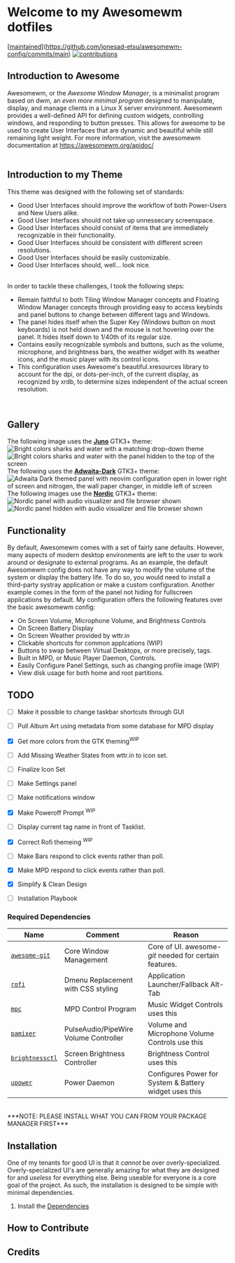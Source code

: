 # Welcome to my Awesomewm dotfiles
[[maintained](https://img.shields.io/maintenance/yes/2020?label=maintained&style=flat-square)](https://github.com/jonesad-etsu/awesomewm-config/commits/main) [![contributions](https://img.shields.io/badge/contribution-welcome-brightgreen&?style=flat-square)](https://github.com/jonesad-etsu/awesomewm-config/pulls) 

## Introduction to Awesome
Awesomewm, or the <em>Awesome Window Manager</em>, is a minimalist program based on dwm, an <em>even more minimal program</em> designed to manipulate, display, and manage clients in a Linux X server environment. Awesomewm provides a well-defined API for defining custom widgets, controlling windows, and responding to button presses. This allows for awesome to be used to create User Interfaces that are dynamic and beautiful while still remaining light weight. For more information, visit the awesomewm documentation at https://awesomewm.org/apidoc/
<br/>
<br/>
## Introduction to my Theme
This theme was designed with the following set of standards:

- Good User Interfaces should improve the workflow of both Power-Users and New Users alike. 
- Good User Interfaces should not take up unnessecary screenspace.
- Good User Interfaces should consist of items that are immediately recognizable in their functionality.
- Good User Interfaces should be consistent with different screen resolutions.
- Good User Interfaces should be easily customizable.
- Good User Interfaces should, well... look nice.
<br/>
In order to tackle these challenges, I took the following steps:

- Remain faithful to both Tiling Window Manager concepts and Floating Window Manager concepts through providing easy to access keybinds and panel buttons to change between different tags and Windows.
- The panel hides itself when the Super Key (Windows button on most keyboards) is not held down and the mouse is not hovering over the panel. It hides itself down to 1/40th of its regular size. 
- Contains easily recognizable symbols and buttons, such as the volume, microphone, and brightness bars, the weather widget with its weather icons, and the music player with its control icons.
- This configuration uses Awesome's beautiful.xresources library to account for the dpi, or dots-per-inch, of the current display, as recognized by xrdb, to determine sizes independent of the actual screen resolution. 
<br/>

## Gallery
The following image uses the <strong>[Juno](https://github.com/EliverLara/Juno)</strong> GTK3+ theme: 
<img align='center' alt='Bright colors sharks and water with a matching drop-down theme' src="images/showcase_juno_sharks.png"/>
<img align='center' alt='Bright colors sharks and water with the panel hidden to the top of the screen' src="images/showcase_juno_sharks_hidden_panel.png"/>
<br/>
The following uses the <strong>[Adwaita-Dark]()</strong> GTK3+ theme:
<img align='center' alt='Adwaita Dark themed panel with neovim configuration open in lower right of screen and nitrogen, the wall paper changer, in middle left of screen' src="images/adwaita_dark_nitrogen.png"/>
The following images use the <strong>[Nordic]()</strong> GTK3+ theme:
<img align='center' alt='Nordic panel with audio visualizer and file browser shown' src="images/nord_cava_shown.png"/>
<img align='center' alt='Nordic panel hidden with audio visualizer and file browser shown' src="images/nord_cava_hidden.png"/>


## Functionality
By default, Awesomewm comes with a set of fairly sane defaults. However, many aspects of modern desktop environments are left to the user to work around or designate to external programs. As an example, the default Awesomewm config does not have any way to modify the volume of the system or display the battery life. To do so, you would need to install a third-party systray application or make a custom configuration. Another example comes in the form of the panel not hiding for fullscreen applications by default. My configuration offers the following features over the basic awesomewm config:

* On Screen Volume, Microphone Volume, and Brightness Controls 
* On Screen Battery Display
* On Screen Weather provided by wttr.in
* Clickable shortcuts for common applcations (WIP)
* Buttons to swap between Virtual Desktops, or more precisely, tags.
* Built in MPD, or Music Player Daemon, Controls.
* Easily Configure Panel Settings, such as changing profile image (WIP)
* View disk usage for both home and root partitions.

## TODO
- [ ] Make it possible to change taskbar shortcuts through GUI
- [ ] Pull Album Art using metadata from some database for MPD display
- [x] Get more colors from the GTK theming<sup>WIP</sup>
- [ ] Add Missing Weather States from wttr.in to icon set.
- [ ] Finalize Icon Set
- [ ] Make Settings panel
- [ ] Make notifications window
- [x] Make Poweroff Prompt <sup>WIP</sup>
- [ ] Display current tag name in front of Tasklist.
- [x] Correct Rofi themeing <sup>WIP</sup>
- [ ] Make Bars respond to click events rather than poll.
- [x] Make MPD respond to click events rather than poll.
- [x] Simplify & Clean Design
- [ ] Installation Playbook


### Required Dependencies
| Name | Comment | Reason |
| --- | --- | --- |
| [`awesome-git`](https://github.com/awesomeWM/awesome) | Core Window Management | Core of UI. awesome-<em>git</em> needed for certain features.
| [`rofi`](https://github.com/davatorium/rofi) | Dmenu Replacement with CSS styling | Application Launcher/Fallback Alt-Tab |
| [`mpc`](https://github.com/MusicPlayerDaemon/mpc)| MPD Control Program | Music Widget Controls uses this |
| [`pamixer`](https://github.com/cdemoulins/pamixer)| PulseAudio/PipeWire Volume Controller | Volume and Microphone Volume Controls use this |
| [`brightnessctl`](https://github.com/Hummer12007/brightnessctl)| Screen Brightness Controller | Brightness Control uses this |
| [`upower`](https://github.com/freedesktop/upower)| Power Daemon | Configures Power for System & Battery widget uses this|
<br/>
***NOTE: PLEASE INSTALL WHAT YOU CAN FROM YOUR PACKAGE MANAGER FIRST***

## Installation
One of my tenants for good UI is that it <em>cannot</em> be over overly-specialized. Overly-specialized UI's are generally amazing for what they are designed for and <em>useless</em> for everything else. Being useable for everyone is a core goal of the project. As such, the installation is designed to be simple with minimal dependencies. 
<br/>
1. Install the [Dependencies](#required_dependencies)


## How to Contribute

## Credits
